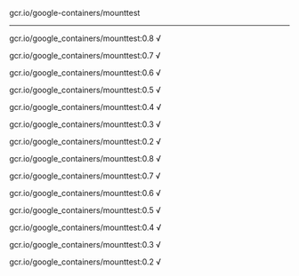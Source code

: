gcr.io/google-containers/mounttest 

----
gcr.io/google_containers/mounttest:0.8 √

gcr.io/google_containers/mounttest:0.7 √

gcr.io/google_containers/mounttest:0.6 √

gcr.io/google_containers/mounttest:0.5 √

gcr.io/google_containers/mounttest:0.4 √

gcr.io/google_containers/mounttest:0.3 √

gcr.io/google_containers/mounttest:0.2 √

gcr.io/google_containers/mounttest:0.8 √

gcr.io/google_containers/mounttest:0.7 √

gcr.io/google_containers/mounttest:0.6 √

gcr.io/google_containers/mounttest:0.5 √

gcr.io/google_containers/mounttest:0.4 √

gcr.io/google_containers/mounttest:0.3 √

gcr.io/google_containers/mounttest:0.2 √


